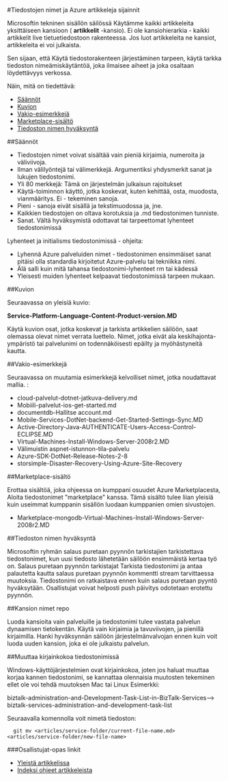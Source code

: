 <properties title="" pageTitle="Tiedostojen nimet ja Azure artikkeleja sijainnit" description="Tässä artikkelissa kerrotaan tiedoston rakennetta ja nimeämiskäytäntöä, kun luot uuden artikkelin noudattamalla." metaKeywords="" services="" solutions="" documentationCenter="" authors="tysonn" videoId="" scriptId="" manager="required" />

<tags ms.service="contributor-guide" ms.devlang="" ms.topic="article" ms.tgt_pltfrm="" ms.workload="" ms.date="03/14/2016" ms.author="tysonn" />

#<a name="file-names-and-locations-for-azure-technical-articles"></a>Tiedostojen nimet ja Azure artikkeleja sijainnit

Microsoftin tekninen sisällön säilössä Käytämme kaikki artikkeleita yksittäiseen kansioon ( **artikkelit** -kansio). Ei ole kansiohierarkia - kaikki artikkelit live tietuetiedostoon rakenteessa. Jos luot artikkeleita ne kansiot, artikkeleita ei voi julkaista.

Sen sijaan, että Käytä tiedostorakenteen järjestäminen tarpeen, käytä tarkka tiedoston nimeämiskäytäntöä, joka ilmaisee aiheet ja joka osaltaan löydettävyys verkossa.

Näin, mitä on tiedettävä:

+ [Säännöt]
+ [Kuvion]
+ [Vakio-esimerkkejä]
+ [Marketplace-sisältö]
+ [Tiedoston nimen hyväksyntä]

##<a name="rules"></a>Säännöt

- Tiedostojen nimet voivat sisältää vain pieniä kirjaimia, numeroita ja väliviivoja. 
- Ilman välilyöntejä tai välimerkkejä. Argumentiksi yhdysmerkit sanat ja lukujen tiedostonimi.
- Yli 80 merkkejä: Tämä on järjestelmän julkaisun rajoitukset
- Käytä-toiminnon käyttö, jotka koskevat, kuten kehittää, osta, muodosta, vianmääritys. Ei - tekeminen sanoja.
- Pieni - sanoja eivät sisällä ja tekstimuodossa ja, jne.
- Kaikkien tiedostojen on oltava korotuksia ja .md tiedostonimen tunniste.
- Sanat. Vältä hyväksymistä odottavat tai tarpeettomat lyhenteet tiedostonimissä

Lyhenteet ja initialisms tiedostonimissä - ohjeita:

- Lyhennä Azure palveluiden nimet - tiedostonimen ensimmäiset sanat pitäisi olla standardia kirjoitetut Azure-palvelu tai tekniikka nimi. 
-   Älä salli kuin mitä tahansa tiedostonimi-lyhenteet rm tai kädessä
- Yleisesti muiden lyhenteet kelpaavat tiedostonimissä tarpeen mukaan. 

##<a name="pattern"></a>Kuvion

Seuraavassa on yleisiä kuvio:

 **Service-Platform-Language-Content-Product-version.MD**

Käytä kuvion osat, jotka koskevat ja tarkista artikkelien säilöön, saat olemassa olevat nimet verrata luettelo. Nimet, jotka eivät ala keskihajonta-ympäristö tai palvelunimi on todennäköisesti epäilty ja myöhästyneitä kautta.

##<a name="standard-examples"></a>Vakio-esimerkkejä

Seuraavassa on muutamia esimerkkejä kelvolliset nimet, jotka noudattavat mallia. :

- cloud-palvelut-dotnet-jatkuva-delivery.md
- Mobiili-palvelut-ios-get-started.md
- documentdb-Hallitse account.md
- Mobile-Services-DotNet-backend-Get-Started-Settings-Sync.MD
- Active-Directory-Java-AUTHENTICATE-Users-Access-Control-ECLIPSE.MD
- Virtual-Machines-Install-Windows-Server-2008r2.MD
- Välimuistin aspnet-istunnon-tila-palvelu
- Azure-SDK-DotNet-Release-Notes-2-8
- storsimple-Disaster-Recovery-Using-Azure-Site-Recovery

##<a name="marketplace-content"></a>Marketplace-sisältö

Erottaa sisältöä, joka ohjeessa on kumppani osuudet Azure Marketplacesta, Aloita tiedostonimet "marketplace" kanssa. Tämä sisältö tulee liian yleisiä kuin useimmat kumppanin sisällön luodaan kumppanien omien sivustojen.

- Marketplace-mongodb-Virtual-Machines-Install-Windows-Server-2008r2.MD

##<a name="file-name-approval"></a>Tiedoston nimen hyväksyntä

Microsoftin ryhmän salaus puretaan pyynnön tarkistajien tarkistettava tiedostonimet, kun uusi tiedosto lähetetään säilöön ensimmäistä kertaa työ on. Salaus puretaan pyynnön tarkistajat Tarkista tiedostonimi ja antaa palautetta kautta salaus puretaan pyynnön kommentti stream tarvittaessa muutoksia. Tiedostonimi on ratkaistava ennen kuin salaus puretaan pyyntö hyväksytään. Osallistujat voivat helposti push päivitys odotetaan erotettu pyynnön.

##<a name="folder-names-in-the-repo"></a>Kansion nimet repo

Luoda kansioita vain palveluille ja tiedostonimi tulee vastata palvelun dynaamisen tietokentän. Käytä vain kirjaimia ja tavuviivojen, ja pienillä kirjaimilla. Hanki hyväksynnän säilöön järjestelmänvalvojan ennen kuin voit luoda uuden kansion, joka ei ole julkaistu palvelun.

##<a name="changing-case-in-file-names"></a>Muuttaa kirjainkokoa tiedostonimissä

Windows-käyttöjärjestelmien ovat kirjainkokoa, joten jos haluat muuttaa korjaa kannen tiedostonimi, se kannattaa olennaisia muutosten tekeminen ellet ole voi tehdä muutoksen Mac tai Linux Esimerkki:

  biztalk-administration-and-Development-Task-List-in-BizTalk-Services--> biztalk-services-administration-and-development-task-list

Seuraavalla komennolla voit nimetä tiedoston:
```
  git mv <articles/service-folder/current-file-name.md> <articles/service-folder/new-file-name>
```

###<a name="contributors-guide-links"></a>Osallistujat-opas linkit

- [Yleistä artikkelissa](./../README.md)
- [Indeksi ohjeet artikkeleista](./contributor-guide-index.md)


<!--Anchors-->
[Säännöt]: #rules
[Kuvion]: #pattern
[Vakio-esimerkkejä]: #standard-examples
[Marketplace-sisältö]: #marketplace-content
[Tiedoston nimen hyväksyntä]: #file-name-approval
